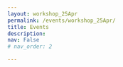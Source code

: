 ```yaml
---
layout: workshop_25Apr
permalink: /events/workshop_25Apr/
title: Events
description: 
nav: False
# nav_order: 2

---
```

